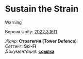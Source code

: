 # Sustain the Strain

> [!WARNING]
> Версия Unity: [2022.3.16f1](https://unity.com/releases/editor/whats-new/2022.3.16)

*Жанр:* **Стратегия (Tower Defence)**  
*Сеттинг:* **Sci-Fi**  
*Документация:* **[ссылка](https://app.clickup.com/9015255015/v/dc/8cnkqz7-435/8cnkqz7-275)**